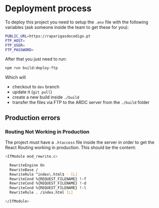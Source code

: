 # Deployment process

[//]: https://github.com/As-Raparigas-do-Codigo/ardc-website-deployment

To deploy this project you need to setup the `.env` file with the following variables (ask someone inside the team to get these for you):

```bash
PUBLIC_URL=https://raparigasdocodigo.pt
FTP_HOST=
FTP_USER=
FTP_PASSWORD=
```

After that you just need to run:

```bash
npm run build:deploy-ftp
```

Which will

- checkout to `dev` branch
- update it (`git pull`)
- create a new build inside `./build`
- transfer the files via FTP to the ARDC server from the `./build` folder

## Production errors

### Routing Not Working in Production

The project must have a `.htaccess` file inside the server in order to get the React Routing working in production. This should be the content:

```bash
<IfModule mod_rewrite.c>

  RewriteEngine On
  RewriteBase /
  RewriteRule ^index\.html$ - [L]
  RewriteCond %{REQUEST_FILENAME} !-f
  RewriteCond %{REQUEST_FILENAME} !-d
  RewriteCond %{REQUEST_FILENAME} !-l
  RewriteRule . /index.html [L]

</IfModule>
```
